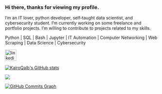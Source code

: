 ### Hi there, thanks for viewing my profile.

I’m an IT lover, python developer, self-taught data scientist, and cybersecurity student. I’m currently working on some freelance and portfolio projects. I’m willing to contribute to projects related to my skills.

Python | SQL | Bash | Jupyter | IT Automation | Computer Networking | Web Scraping | Data Science | Cybersecurity

[<img src='https://cdn.jsdelivr.net/npm/simple-icons@3.0.1/icons/linkedin.svg' alt='linkedin' height='37'>](https://www.linkedin.com/in/namra-ishrat/)  

<a href="http://www.github.com/KairoQalb"><img src="https://github-readme-stats.vercel.app/api?username=KairoQalb&show_icons=true&hide=&count_private=true&title_color=dcecf4&text_color=dcecf4&icon_color=dcecf4&bg_color=0000ffff&hide_border=true&show_icons=true" alt="KairoQalb's GitHub stats" /></a>

<a href="http://www.github.com/KairoQalb"><img src="https://github-readme-streak-stats.herokuapp.com/?user=KairoQalb&stroke=dcecf4&background=000000&ring=dcecf4&fire=dcecf4&currStreakNum=dcecf4&currStreakLabel=dcecf4&sideNums=dcecf4&sideLabels=dcecf4&dates=dcecf4&hide_border=true" /></a>

<a href="http://www.github.com/KairoQalb"><img src="https://activity-graph.herokuapp.com/graph?username=KairoQalb&bg_color=000000&color=dcecf4&line=719ab8&point=719ab8&area_color=000000&area=true&hide_border=true&custom_title=GitHub%20Commits%20Graph" alt="GitHub Commits Graph" /></a>
